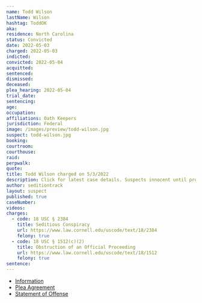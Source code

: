 ```yaml
---
name: Todd Wilson
lastName: Wilson
hashtag: ToddOK
aka:
residence: North Carolina
status: Convicted
date: 2022-05-03
charged: 2022-05-03
indicted:
convicted: 2022-05-04
acquitted:
sentenced:
dismissed:
deceased:
plea_hearing: 2022-05-04
trial_date:
sentencing:
age:
occupation:
affiliations: Oath Keepers
jurisdiction: Federal
image: /images/preview/todd-wilson.jpg
suspect: todd-wilson.jpg
booking:
courtroom:
courthouse:
raid:
perpwalk:
quote:
title: Todd Wilson charged on 5/3/2022
description: Click for latest case details. Suspects innocent until proven guilty.
author: seditiontrack
layout: suspect
published: true
caseNumber:
videos:
charges:
  - code: 18 USC § 2384
    title: Seditious Conspiracy
    url: https://www.law.cornell.edu/uscode/text/18/2384
    felony: true
  - code: 18 USC § 1512(c)(2)
    title: Obstruction of an Official Proceeding
    url: https://www.law.cornell.edu/uscode/text/18/1512
    felony: true
sentence:
---
```


- [Information](https://s3.documentcloud.org/documents/21863357/5-3-22-us-v-william-todd-wilson-information.pdf)
- [Plea Agreement](https://storage.courtlistener.com/recap/gov.uscourts.dcd.242905/gov.uscourts.dcd.242905.3.0.pdf)
- [Statement of Offense](https://storage.courtlistener.com/recap/gov.uscourts.dcd.242905/gov.uscourts.dcd.242905.4.0.pdf)
